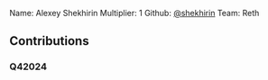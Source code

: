 Name: Alexey Shekhirin
Multiplier: 1
Github: [@shekhirin](https://github.com/shekhirin)
Team: Reth

## Contributions
### Q42024
